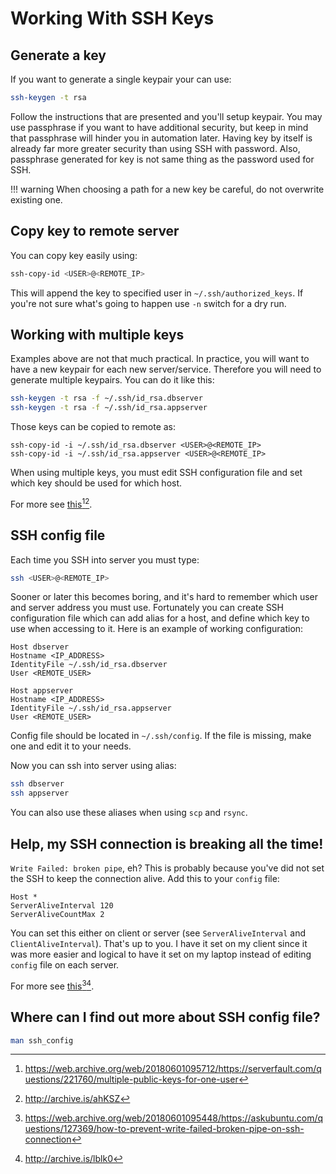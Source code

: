 # Working With SSH Keys

## Generate a key

If you want to generate a single keypair your can use:

```bash
ssh-keygen -t rsa
```

Follow the instructions that are presented and you'll setup keypair. You may use passphrase if you want to have additional security, but keep in mind that passphrase will hinder you in automation later. Having key by itself is already far more greater security than using SSH with password. Also, passphrase generated for key is not same thing as the password used for SSH.

!!! warning
    When choosing a path for a new key be careful, do not overwrite existing one.

## Copy key to remote server

You can copy key easily using:

```bash
ssh-copy-id <USER>@<REMOTE_IP>
```

This will append the key to specified user in `~/.ssh/authorized_keys`. If you're not sure what's going to happen use `-n` switch for a dry run.

## Working with multiple keys

Examples above are not that much practical. In practice, you will want to have a new keypair for each new server/service. Therefore you will need to generate multiple keypairs. You can do it like this:

```bash
ssh-keygen -t rsa -f ~/.ssh/id_rsa.dbserver
ssh-keygen -t rsa -f ~/.ssh/id_rsa.appserver
```

Those keys can be copied to remote as:

```bahs
ssh-copy-id -i ~/.ssh/id_rsa.dbserver <USER>@<REMOTE_IP>
ssh-copy-id -i ~/.ssh/id_rsa.appserver <USER>@<REMOTE_IP>
```

When using multiple keys, you must edit SSH configuration file and set which key should be used for which host.

For more see [this][1][^1][^2].

## SSH config file

Each time you SSH into server you must type:

```bash
ssh <USER>@<REMOTE_IP>
```

Sooner or later this becomes boring, and it's hard to remember which user and server address you must use. Fortunately you can create SSH configuration file which can add alias for a host, and define which key to use when accessing to it. Here is an example of working configuration:

```
Host dbserver
Hostname <IP_ADDRESS>
IdentityFile ~/.ssh/id_rsa.dbserver
User <REMOTE_USER>

Host appserver
Hostname <IP_ADDRESS>
IdentityFile ~/.ssh/id_rsa.appserver
User <REMOTE_USER>
```

Config file should be located in `~/.ssh/config`. If the file is missing, make one and edit it to your needs.

Now you can ssh into server using alias:

```bash
ssh dbserver
ssh appserver
```

You can also use these aliases when using `scp` and `rsync`.

## Help, my SSH connection is breaking all the time!

`Write Failed: broken pipe`, eh? This is probably because you've did not set the SSH to keep the connection alive. Add this to your `config` file:

```
Host *
ServerAliveInterval 120
ServerAliveCountMax 2
```

You can set this either on client or server (see `ServerAliveInterval` and `ClientAliveInterval`). That's up to you. I have it set on my client since it was more easier and logical to have it set on my laptop instead of editing `config` file on each server.

For more see [this][2][^3][^4].

## Where can I find out more about SSH config file?

```bash
man ssh_config
```

[^1]: <https://web.archive.org/web/20180601095712/https://serverfault.com/questions/221760/multiple-public-keys-for-one-user>
[^2]: <http://archive.is/ahKSZ>
[^3]: <https://web.archive.org/web/20180601095448/https://askubuntu.com/questions/127369/how-to-prevent-write-failed-broken-pipe-on-ssh-connection>
[^4]: <http://archive.is/lblk0>

[1]: https://serverfault.com/questions/221760/multiple-public-keys-for-one-user
[2]: https://askubuntu.com/questions/127369/how-to-prevent-write-failed-broken-pipe-on-ssh-connection
